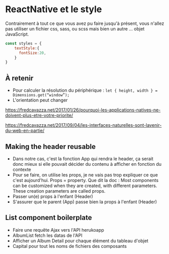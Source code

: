 # ReactNative et le style

Contrairement à tout ce que vous avez pu faire jusqu'à présent, vous n'allez pas utiliser un fichier css, sass, ou scss mais bien un autre ... objet JavaScript.

```javascript
const styles = {
    textStyle:{
      fontSize:20,
    }
}
```

## À retenir 

* Pour calculer la résolution du périphérique : `let { height, width } = Dimensions.get(“window”);`
* L'orientation peut changer



https://fredcavazza.net/2017/01/26/pourquoi-les-applications-natives-ne-doivent-plus-etre-votre-priorite/

https://fredcavazza.net/2017/09/04/les-interfaces-naturelles-sont-lavenir-du-web-en-partie/


## Making the header reusable
* Dans notre cas, c'est la fonction App qui rendra le header, ça serait donc mieux si elle pouvait décider du contenu à afficher en fonction du contexte
* Pour se faire, on utilise les props, je ne vais pas trop expliquer ce que c'est aujourd'hui. Props = property. Que dit la doc : Most components can be customized when they are created, with different parameters. These creation parameters are called props.
* Passer un(e) props à l'enfant (Header)
* S'assurer que le parent (App) passe bien la props à l'enfant (Header)

## List component boilerplate
* Faire une requête Ajax vers l'API herukoapp
* AlbumList fetch les datas de l'API
* Afficher un Album Detail pour chaque élément du tableau d'objet
* Capital pour tout les noms de fichiers des composants